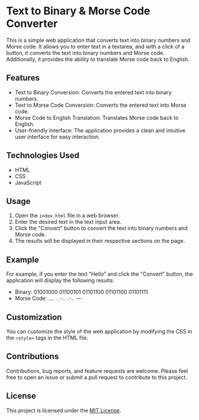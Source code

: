 # Text to Binary & Morse Code Converter

This is a simple web application that converts text into binary numbers and Morse code. It allows you to enter text in a textarea, and with a click of a button, it converts the text into binary numbers and Morse code. Additionally, it provides the ability to translate Morse code back to English.

## Features

- Text to Binary Conversion: Converts the entered text into binary numbers.
- Text to Morse Code Conversion: Converts the entered text into Morse code.
- Morse Code to English Translation: Translates Morse code back to English.
- User-friendly Interface: The application provides a clean and intuitive user interface for easy interaction.

## Technologies Used

- HTML
- CSS
- JavaScript

## Usage

1. Open the `index.html` file in a web browser.
2. Enter the desired text in the text input area.
3. Click the "Convert" button to convert the text into binary numbers and Morse code.
4. The results will be displayed in their respective sections on the page.

## Example

For example, if you enter the text "Hello" and click the "Convert" button, the application will display the following results:

- Binary: 01001000 01100101 01101100 01101100 01101111
- Morse Code: .... . .-.. .-.. ---

## Customization

You can customize the style of the web application by modifying the CSS in the `<style>` tags in the HTML file.

## Contributions

Contributions, bug reports, and feature requests are welcome. Please feel free to open an issue or submit a pull request to contribute to this project.

## License

This project is licensed under the [MIT License](LICENSE).

